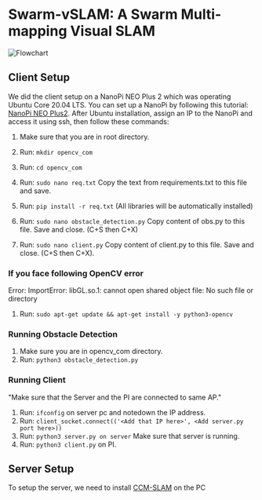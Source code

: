 # Swarm-vSLAM: A Swarm Multi-mapping Visual SLAM
![Flowchart](https://github.com/srl-ncra/swarm-vslam/blob/main/Flowchart.jpg?raw=true)
## Client Setup 
We did the client setup on a NanoPi NEO Plus 2 which was operating Ubuntu Core 20.04 LTS. You can set up a NanoPi by following this tutorial: [NanoPi NEO Plus2](https://wiki.friendlyarm.com/wiki/index.php/NanoPi_NEO_Plus2). 
After Ubuntu installation, assign an IP to the NanoPi and access it using ssh, then follow these commands:

1. Make sure that you are in root directory.

2. Run: `mkdir opencv_com`
3. Run: `cd opencv_com`

4. Run: `sudo nano req.txt`
	Copy the text from requirements.txt to this file and save.

5. Run: `pip install -r req.txt` (All libraries will be automatically installed)

6. Run: `sudo nano obstacle_detection.py`
	Copy content of obs.py to this file.
	Save and close. (C+S then C+X)

7. Run: `sudo nano client.py`
	Copy content of client.py to this file.
	Save and close. (C+S then C+X).

### If you face following OpenCV error  
	
Error: ImportError: libGL.so.1: cannot open shared object file: No such file or directory

1. Run: `sudo apt-get update && apt-get install -y python3-opencv`

### Running Obstacle Detection 

1. Make sure you are in opencv_com directory.
2. Run: `python3 obstacle_detection.py`


### Running Client 

"Make sure that the Server and the PI are connected to same AP."

1. Run: `ifconfig` on server pc and notedown the IP address.
2. Run: `client_socket.connect(('<Add that IP here>', <Add server.py port here>))`
3. Run: `python3 server.py on server` Make sure that server is running.
4. Run: `python3 client.py` on PI.

  
## Server Setup 
To setup the server, we need to install [CCM-SLAM](https://github.com/VIS4ROB-lab/ccm_slam) on the PC
